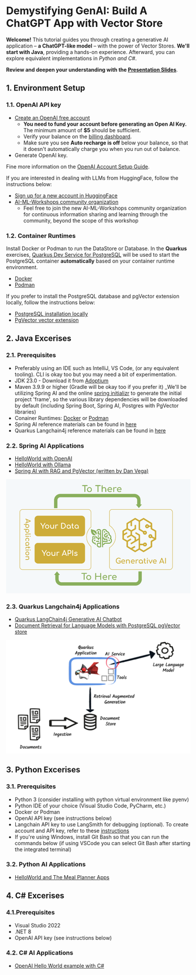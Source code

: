 # Demystifying GenAI: Build A ChatGPT App with Vector Store

**Welcome!** This tutorial guides you through creating a generative AI application – **a ChatGPT-like model** – with the power of Vector Stores. **We'll start with Java**, providing a hands-on experience. Afterward, you can explore equivalent implementations in *Python and C#*.

**Review and deepen your understanding with the [Presentation Slides](https://bit.ly/42cVqoX)**.

## 1. Environment Setup

### 1.1. OpenAI API key

- [Create an OpenAI free account](https://platform.openai.com/signup/)
  - **You need to fund your account before generating an Open AI Key.** The minimum amount of **$5** should be sufficient. 
  - Verify your balance on the [billing dashboard](https://platform.openai.com/settings/organization/billing/overview). 
  - Make sure you see **Auto recharge is off** below your balance, so that it doesn't automatically charge you when you run out of balance.
- Generate OpenAI key.

Fine more information on the [OpenAI Account Setup Guide](https://coding-boot-camp.github.io/full-stack/ai/openai-account-setup-guide).

If you are interested in dealing with LLMs from HuggingFace, follow the instructions below:
- [Sign up for a new account in HuggingFace](https://huggingface.co/)
- [AI-ML-Workshops community organization](https://huggingface.co/AI-ML-workshops)
  - Feel free to join the new AI-ML-Workshops community organization for continuous information sharing and learning through the community, beyond the scope of this workshop

### 1.2. Container Runtimes 

Install Docker or Podman to run the DataStore or Database. In the **Quarkus** exercises, [Quarkus Dev Service for PostgreSQL](https://quarkus.io/guides/databases-dev-services) will be used to start the PostgreSQL container **automatically** based on your container runtime environment.

 - [Docker](https://www.docker.com/)
 - [Podman](https://podman.io/)

If you prefer to install the PostgreSQL database and pgVector extension locally, follow the instructions below:

- [PostgreSQL installation locally](https://www.postgresql.org/download/)
- [PgVector vector extension](https://github.com/pgvector/pgvector/blob/master/README.md)

## 2. Java Excerises

### 2.1. Prerequisites

- Preferably using an IDE such as IntelliJ, VS Code, (or any equivalent tooling). CLI is okay too but you may need a bit of experimentation.
- JDK 23.0 - Download it from [Adoptium](https://adoptium.net/)
- Maven 3.9.9 or higher (Gradle will be okay too if you prefer it)
_We'll be utilizing Spring AI and the online [spring initializr](https://start.spring.io) to generate the initial project 'frame', so the various library dependencies will be downloaded by default (including Spring Boot, Spring AI, Postgres with PgVector libraries)
- Conainer Runtimes: [Docker](https://docs.docker.com/get-started/get-docker/) or [Podman](https://podman.io/docs/installation)
- Spring AI reference materials can be found in [here](https://docs.spring.io/spring-ai/reference/)
- Quarkus Langchain4j reference materials can be found in [here](https://quarkus.io/guides/langchain4j/)

### 2.2. Spring AI Applications

- [HelloWorld with OpenAI](https://github.com/ai-ml-workshops/ai-openai-helloworld)
- [HelloWorld with Ollama](https://github.com/ai-ml-workshops/ai-ollama-helloworld)
- [Spring AI with RAG and PgVector (written by Dan Vega)](https://www.danvega.dev/blog/2024/10/22/getting-started-with-spring-ai-rag#building-your-first-rag-application)

<img src="images/spring-ai-integration-diagram-3.png" alt="Spring AI" width="700">

### 2.3. Quarkus Langchain4j Applications

- [Quarkus LangChain4j Generative AI Chatbot](https://github.com/ai-ml-workshops/ai-quarkus-langchain4j-chatbot)
- [Document Retrieval for Language Models with PostgreSQL pgVector store](https://github.com/ai-ml-workshops/ai-quarkus-langchain4j-doc-retrieval)

<img src="images/quarkus-llms-big-picture.png" alt="Quarkus LangChain4j" width="700">

## 3. Python Excerises

### 3.1. Prerequisites

- Python 3 (consider installing with python virtual environment like pyenv)
- Python IDE of your choice (Visual Studio Code, PyCharm, etc.)
- Docker or Podman
- OpenAI API key (see instructions below)
- Langchain API key to use LangSmith for debugging (optional). To create account and API key, refer to these [instructions](https://docs.smith.langchain.com/administration/how_to_guides/organization_management/create_account_api_key#create-an-account)
- If you're using Windows, install Git Bash so that you can run the commands below (if using VSCode you can select Git Bash after starting the integrated terminal)

### 3.2. Python AI Applications

- [HelloWorld and The Meal Planner Apps](https://github.com/ai-ml-workshops/meal-planner-chatbot)

## 4. C# Excerises

### 4.1.Prerequisites

- Visual Studio 2022
- .NET 8
- OpenAI API key (see instructions below)

### 4.2. C# AI Applications

- [OpenAI Hello World example with C#](https://github.com/ai-ml-workshops/openai-csharp-helloworld)

